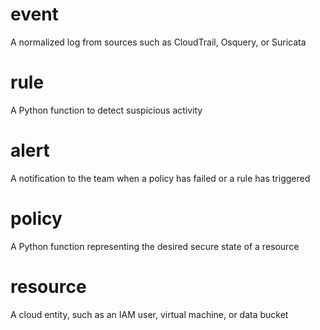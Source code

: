 # event
A normalized log from sources such as CloudTrail, Osquery, or Suricata

# rule
A Python function to detect suspicious activity

# alert
A notification to the team when a policy has failed or a rule has triggered

# policy
A Python function representing the desired secure state of a resource

# resource
A cloud entity, such as an IAM user, virtual machine, or data bucket
